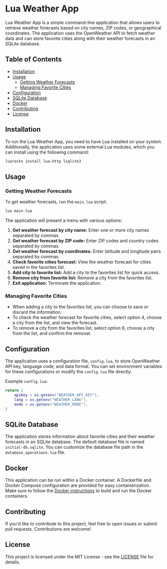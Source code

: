 # Lua Weather App

Lua Weather App is a simple command-line application that allows users to retrieve weather forecasts based on city names, ZIP codes, or geographical coordinates. The application uses the OpenWeather API to fetch weather data and can store favorite cities along with their weather forecasts in an SQLite database.

## Table of Contents

- [Installation](#installation)
- [Usage](#usage)
  - [Getting Weather Forecasts](#getting-weather-forecasts)
  - [Managing Favorite Cities](#managing-favorite-cities)
- [Configuration](#configuration)
- [SQLite Database](#sqlite-database)
- [Docker](#docker)
- [Contributing](#contributing)
- [License](#license)

## Installation

To run the Lua Weather App, you need to have Lua installed on your system. Additionally, the application uses some external Lua modules, which you can install using the following command:

```bash
luarocks install lua-http lsqlite3
```

## Usage

### Getting Weather Forecasts

To get weather forecasts, run the `main.lua` script:

```bash
lua main.lua
```

The application will present a menu with various options:

1. **Get weather forecast by city name:** Enter one or more city names separated by commas.
2. **Get weather forecast by ZIP code:** Enter ZIP codes and country codes separated by commas.
3. **Get weather forecast by coordinates:** Enter latitude and longitude pairs separated by commas.
4. **Check favorite cities forecast:** View the weather forecast for cities saved in the favorites list.
5. **Add city to favorite list:** Add a city to the favorites list for quick access.
6. **Remove city from favorite list:** Remove a city from the favorites list.
7. **Exit application:** Terminate the application.

### Managing Favorite Cities

- When adding a city to the favorites list, you can choose to save or discard the information.
- To check the weather forecast for favorite cities, select option 4, choose a city from the list, and view the forecast.
- To remove a city from the favorites list, select option 6, choose a city from the list, and confirm the removal.

## Configuration

The application uses a configuration file, `config.lua`, to store OpenWeather API key, language code, and data format. You can set environment variables for these configurations or modify the `config.lua` file directly.

Example `config.lua`:

```lua
return {
    apiKey = os.getenv("WEATHER_API_KEY"),
    lang = os.getenv("WEATHER_LANG"),
    mode = os.getenv("WEATHER_MODE"),
}
```

## SQLite Database

The application stores information about favorite cities and their weather forecasts in an SQLite database. The default database file is named `initial-db.sqlite`. You can customize the database file path in the `database_operations.lua` file.

## Docker

This application can be run within a Docker container. A Dockerfile and Docker Compose configuration are provided for easy containerization. Make sure to follow the [Docker instructions](#docker) to build and run the Docker containers.

## Contributing

If you'd like to contribute to this project, feel free to open issues or submit pull requests. Contributions are welcome!

## License

This project is licensed under the MIT License - see the [LICENSE](LICENSE) file for details.